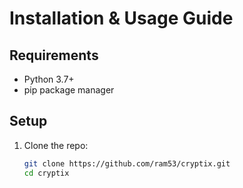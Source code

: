 # Installation & Usage Guide

## Requirements
- Python 3.7+
- pip package manager

## Setup
1. Clone the repo:
   ```bash
   git clone https://github.com/ram53/cryptix.git
   cd cryptix
